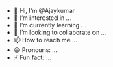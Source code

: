 - 👋 Hi, I’m @Ajaykumar
- 👀 I’m interested in ...
- 🌱 I’m currently learning ...
- 💞️ I’m looking to collaborate on ...
- 📫 How to reach me ...
- 😄 Pronouns: ...
- ⚡ Fun fact: ...

<!---
Ajaykumarsupp/Ajaykumarsupp is a ✨ special ✨ repository because its `README.md` (this file) appears on your GitHub profile.
You can click the Preview link to take a look at your changes.
--->
